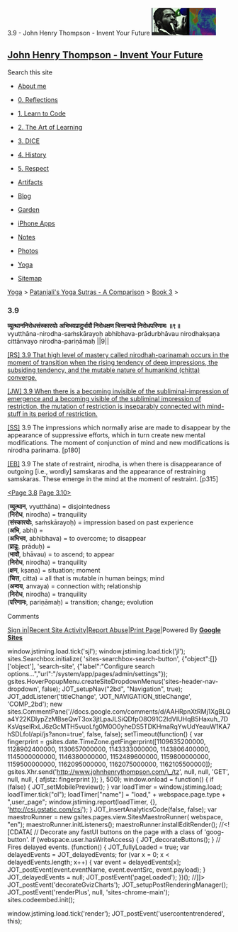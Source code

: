 3.9 - John Henry Thompson - Invent Your Future [![John Henry Thompson - Invent Your Future](../../../_/rsrc/1329567069254/config/customLogo.gif-revision=6.png)](../../../index.html)

[John Henry Thompson - Invent Your Future](../../../index.html)
---------------------------------------------------------------

Search this site

*   [About me](../../../home.html)
    
*   [0\. Reflections](../../../0-refections-on-learning.html)
    
*   [1\. Learn to Code](../../../learning-to-program.html)
    
*   [2\. The Art of Learning](../../../the-art-of-learning.html)
    
*   [3\. DICE](../../../3-dice.html)
    
*   [4\. History](../../../4-history.html)
    
*   [5\. Respect](../../../heros.html)
    
*   [Artifacts](../../../artifacts.html)
    
*   [Blog](../../../z-blog-1.html)
    
*   [Garden](../../../4-garden.html)
    
*   [iPhone Apps](../../../iphone-apps.html)
    
*   [Notes](../../../notes.html)
    
*   [Photos](../../../family.html)
    
*   [Yoga](../../../yoga.html)
    
*   [Sitemap](../../../system/app/pages/sitemap/hierarchy.html)
    

[Yoga](../../../yoga.html)‎ > ‎[Patanjali's Yoga Sutras - A Comparison](../../patanjani.html)‎ > ‎[Book 3](../book-3.html)‎ > ‎

### 3.9

**व्युत्थाननिरोधसंस्कारयोः अभिभवप्रादुर्भावौ निरोधक्षण चित्तान्वयो निरोधपरिणामः ॥९॥**  
vyutthāna-nirodha-saṁskārayoḥ abhibhava-prādurbhāvau nirodhakṣaṇa cittānvayo nirodha-pariṇāmaḥ ||9||  
  
  
[\[RS\] 3.9 That high level of mastery called nirodhah-parinamah occurs in the moment of transition when the rising tendency of deep impressions, the subsiding tendency, and the mutable nature of humankind (chitta) converge.](http://www.ashtangayoga.info/philosophy/yoga-sutra-patanjali/chapter-3/item/vyutthana-nirodha-sanskarayoh-abhibhava-pradurbhavau/)  
  
[\[JW\] 3.9 When there is a becoming invisible of the subliminal-impression of emergence and a becoming visible of the subliminal impression of restriction, the mutation of restriction is inseparably connected with mind-stuff in its period of restriction.](http://books.google.com/books?id=YzFImjtOxUwC&pg=PA208&ci=158%2C1035%2C745%2C61&source=bookclip)  
  
[\[SS\]](http://www.amazon.com/Yoga-Sutras-Patanjali-Commentary-Satchidananda/dp/0932040381) 3.9 The impressions which normally arise are made to disappear by the appearance of suppressive efforts, which in turn create new mental modifications. The moment of conjunction of mind and new modifications is nirodha parinama. \[p180\]  
  
[\[EB\]](http://www.amazon.com/Yoga-Sutras-Patanjali-Translation-Commentary/dp/0865477361/ref=sr_1_1?ie=UTF8&s=books&qid=1250508322&sr=1-1) 3.9 The state of restraint, nirodha, is when there is disappearance of outgoing \[i.e., wordly\] samskaras and the appearance of restraining samskaras. These emerge in the mind at the moment of restraint. \[p315\]  
  
  
[<Page 3.8](38.html)  [Page 3.10>](310.html)  
  
  

(**व्युत्थान**, vyutthāna) = disjointedness  
(**निरोध**, nirodha) = tranquility  
(**संस्कारयोः**, saṁskārayoḥ) = impression based on past experience  
(**अभि**, abhi) =  
(**अभिभव**, abhibhava) = to overcome; to disappear  
(**प्रादुः**, prāduḥ) =  
(**भावौ**, bhāvau) = to ascend; to appear  
(**निरोध**, nirodha) = tranquility  
(**क्षण**, kṣaṇa) = situation; moment  
(**चित्त**, citta) = all that is mutable in human beings; mind  
(**अन्वय**, anvaya) = connection with; relationship  
(**निरोध**, nirodha) = tranquility  
(**परिणामः**, pariṇāmaḥ) = transition; change; evolution

Comments

[Sign in](https://accounts.google.com/ServiceLogin?continue=http://sites.google.com/a/johnhenrythompson.com/jht/yoga/patanjani/book-3/39&service=jotspot)|[Recent Site Activity](../../../system/app/pages/recentChanges.html)|[Report Abuse](http://sites.google.com/a/johnhenrythompson.com/jht/system/app/pages/reportAbuse)|[Print Page](javascript:;)|Powered By **[Google Sites](http://sites.google.com/site)**

window.jstiming.load.tick('sjl'); window.jstiming.load.tick('jl'); sites.Searchbox.initialize( 'sites-searchbox-search-button', {"object":\[\]}\['object'\], 'search-site', {"label":"Configure search options...","url":"/system/app/pages/admin/settings"}); gsites.HoverPopupMenu.createSiteDropdownMenus('sites-header-nav-dropdown', false); JOT\_setupNav("2bd", "Navigation", true); JOT\_addListener('titleChange', 'JOT\_NAVIGATION\_titleChange', 'COMP\_2bd'); new sites.CommentPane('//docs.google.com/comments/d/AAHRpnXtRMj1XgBLQa4Y22KDIypZzMBseQwT3ox3jtLpaJLSiQDfpO8O91C2IdVIUHqB5Haxuh\_7DKsVqselRxLJ6zGcMTH5vuoLfg0M0O0yheDS5TDKHmaRqYwUdYeauW1KA7hSDLfoI/api/js?anon=true', false, false); setTimeout(function() { var fingerprint = gsites.date.TimeZone.getFingerprint(\[1109635200000, 1128902400000, 1130657000000, 1143333000000, 1143806400000, 1145000000000, 1146380000000, 1152489600000, 1159800000000, 1159500000000, 1162095000000, 1162075000000, 1162105500000\]); gsites.Xhr.send('http://www.johnhenrythompson.com/\_/tz', null, null, 'GET', null, null, { afjstz: fingerprint }); }, 500); window.onload = function() { if (false) { JOT\_setMobilePreview(); } var loadTimer = window.jstiming.load; loadTimer.tick("ol"); loadTimer\["name"\] = "load," + webspace.page.type + ",user\_page"; window.jstiming.report(loadTimer, {}, 'http://csi.gstatic.com/csi'); } JOT\_insertAnalyticsCode(false, false); var maestroRunner = new gsites.pages.view.SitesMaestroRunner( webspace, "en"); maestroRunner.initListeners(); maestroRunner.installEditRender(); //<!\[CDATA\[ // Decorate any fastUI buttons on the page with a class of 'goog-button'. if (webspace.user.hasWriteAccess) { JOT\_decorateButtons(); } // Fires delayed events. (function() { JOT\_fullyLoaded = true; var delayedEvents = JOT\_delayedEvents; for (var x = 0; x < delayedEvents.length; x++) { var event = delayedEvents\[x\]; JOT\_postEvent(event.eventName, event.eventSrc, event.payload); } JOT\_delayedEvents = null; JOT\_postEvent('pageLoaded'); })(); //\]\]> JOT\_postEvent('decorateGvizCharts'); JOT\_setupPostRenderingManager(); JOT\_postEvent('renderPlus', null, 'sites-chrome-main'); sites.codeembed.init();

window.jstiming.load.tick('render'); JOT\_postEvent('usercontentrendered', this);